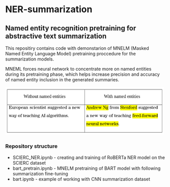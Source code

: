 # NER-summarization
## Named entity recognition pretraining for abstractive text summarization

This repositiry contains code with demonstarion of MNELM (Masked Named Entity Language Model) pretraining proccedure for the summarization models.

MNEML forces neural network to concentrate more on named entities during its pretraining phase, which helps increase precision and accuracy of named entity inclusion in the generated summaries.

<img src="example.png" width="500">

### Repository structure

* SCIERC_NER.ipynb - creating and training of RoBERTa NER model on the SCIERC dataset
* bart_pretrain.ipynb - MNELM pretraining of BART model with following summarization fine-tuning
* bart.ipynb - example of working with CNN summarization dataset
